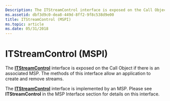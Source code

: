 ```yaml
---
Description: The ITStreamControl interface is exposed on the Call Object if there is an associated MSP. The methods of this interface allow an application to create and remove streams.
ms.assetid: dbf3d9c0-dea8-449d-8ff2-9f8c538d9e00
title: ITStreamControl (MSPI)
ms.topic: article
ms.date: 05/31/2018
---
```


# ITStreamControl (MSPI)

The [**ITStreamControl**](/windows/win32/api/tapi3if/nn-tapi3if-itstreamcontrol) interface is exposed on the Call Object if there is an associated MSP. The methods of this interface allow an application to create and remove streams.

The [**ITStreamControl**](/windows/win32/api/tapi3if/nn-tapi3if-itstreamcontrol) interface is implemented by an MSP. Please see **ITStreamControl** in the MSP Interface section for details on this interface.

 

 